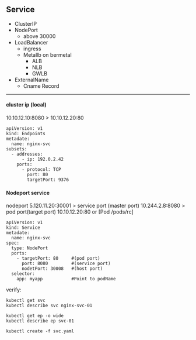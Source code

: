
## Service
* ClusterIP
* NodePort
    - above 30000
* LoadBalancer
    - ingress
    - Metallb on bermetal
       + ALB
       + NLB
       + GWLB 
* ExternalName
    - Cname Record
 ------------------------------------------------------------------------------------------------------------------------------

#### cluster ip (local)
10.10.12.10:8080  > 10.10.12.20:80
```
apiVersion: v1
kind: Endpoints
metadate:
  name: nginx-svc  
subsets:
  - addresses:
      - ip: 192.0.2.42
    ports:
      - protocol: TCP
        port: 80
        targetPort: 9376
```
#### Nodeport service
nodeport 5.120.11.20:30001 > service port (master port) 10.244.2.8:8080  > pod port(target port) 10.10.12.20:80 or [Pod /pods/rc]
```
apiVersion: v1
kind: Service
metadate:
  name: nginx-svc
spec:
  type: NodePort
  ports:
    - targetPort: 80     #(pod port)
      port: 8080         #(service port)
      nodetPort: 30008   #(host port)
  selector:
    app: myapp           #Point to podName
```


verify:
```
kubectl get svc
kubectl describe svc nginx-svc-01

kubectl get ep -o wide
kubectl describe ep svc-01
```
```
kubectl create -f svc.yaml
```


